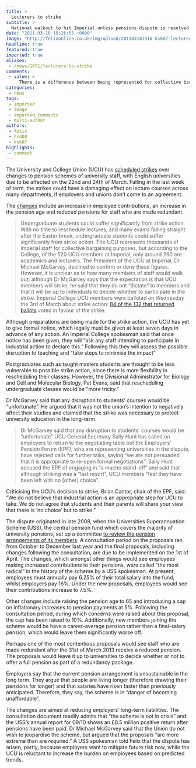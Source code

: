 ```yaml
---
title: >
  Lecturers to strike
subtitle: >
  National walkout to hit Imperial unless pensions dispute is resolved
date: "2011-03-10 19:26:55 +0000"
image: "http://felixonline.co.uk/img/upload/201103101916-ks607-lectures.jpg"
headline: true
featured: true
imported: true
aliases:
 - /news/1051/lecturers-to-strike
comments:
 - value: >
     There is a difference between being represented for collective bargaining purposes and being a signed-up member of the Union.,There is a difference between being represented for collective bargaining purposes and being a signed-up member of the Union.,This article totally blows, man. Where are all the naked chicks waving placards? Sort it out, lads!,This article totally blows, man. Where are all the naked chicks waving placards? Sort it out, lads!,Well done to those lecturers who do choose to go to work. <br> <br>Millions across the country and the world don't have that choice.,Well done to those lecturers who do choose to go to work. <br> <br>Millions across the country and the world don't have that choice.,"The UCU represents thousands of Imperial staff... but according to the College, ...the 520 UCU members at Imperial" <br> <br>wut,"The UCU represents thousands of Imperial staff... but according to the College, ...the 520 UCU members at Imperial" <br> <br>wut
categories:
 - news
tags:
 - imported
 - image
 - imported_comments
 - multi-author
authors:
 - felix
 - hcd08
 - ks607
highlights:
 - comment
---
```


The University and College Union (UCU) has [scheduled strikes](http://www.ucu.org.uk/index.cfm?articleid=5371) over changes to pension schemes of university staff, with English universities due to be affected on the 22nd and 24th of March. Falling in the last week of term, the strikes could have a damaging effect on lecture courses across many departments, if employers and unions don’t come to an agreement.

The [changes](http://www.employerspensionsforum.co.uk/en/pension-schemes/uss-review.cfm) include an increase in employee contributions, an increase in the pension age and reduced pensions for staff who are made redundant.
> Undergraduate students could suffer significantly from strike action
With no time to reschedule lectures, and many exams falling straight after the Easter break, undergraduate students could suffer significantly from strike action. The UCU represents thousands of Imperial staff for collective bargaining purposes, but according to the College, of the 520 UCU members at Imperial, only around 290 are academics and lecturers. The President of the UCU at Imperial, Dr Michael McGarvey, declined to confirm or deny these figures. However, it is unclear as to how many members of staff would walk out; although Dr McGarvey says that the expectation is that UCU members will strike, he said that they do not “dictate” to members and that it will be up to individuals to decide whether to participate in the strike. Imperial College UCU members were balloted on Wednesday the 3rd of March about strike action: [84 of the 132 that returned ballots](http://www.ucu.org.uk/media/pdf/j/2/ussballot_imperial_mar11.pdf) voted in favour of the strike.

Although preparations are being made for the strike action, the UCU has yet to give formal notice, which legally must be given at least seven days in advance of any action. An Imperial College spokesman said that once notice has been given, they will “ask any staff intending to participate in industrial action to declare this.” Following this they will assess the possible disruption to teaching and “take steps to minimise the impact”

Postgraduates such as taught masters students are thought to be less vulnerable to possible strike action, since there is more flexibility in rescheduling their classes. However, the Divisional Administrator for Biology and Cell and Molecular Biology, Pat Evans, said that rescheduling undergraduate classes would be “more tricky.”

Dr McGarvey said that any disruption to students’ courses would be “unfortunate”. He argued that it was not the union’s intention to negatively affect their studies and claimed that the strike was necessary to protect university education in the long-term.
> Dr McGarvey said that any disruption to students’ courses would be “unfortunate”
UCU General Secretary Sally Hunt has called on employers to return to the negotiating table but the Employers’ Pension Forum (EPF), who are representing universities in the dispute, have rejected calls for further talks, saying “we are not persuaded that it is appropriate to re-open formal negotiations”. Sally Hunt accused the EPF of engaging in “a macho stand-off” and said that although striking was a “last resort”, UCU members “feel they have been left with no [other] choice”.

Criticising the UCU’s decision to strike, Brian Cantor, chair of the EPF, said: “We do not believe that industrial action is an appropriate step for UCU to take. We do not agree that students and their parents will share your view that there is ‘no choice’ but to strike.”

The dispute originated in late 2008, when the Universities Superannuation Scheme (USS), the central pension fund which covers the majority of university pensions, set up a committee [to review the pension arrangements of its members](http://www.uss.co.uk/HowUssIsRun/Schemereview/Pages/InformationaboutUSSreview.aspx). A consultation period on the proposals ran from October to December last year and the final proposals, including changes following the consultation, are due to be implemented on the 1st of April. The changes, which amongst other things would see employees making increased contributions to their pensions, were called “the most radical” in the history of the scheme by a USS spokesman. At present, employees must annually pay 6.25% of their total salary into the fund, whilst employers pay 16%. Under the new proposals, employees would see their contributions increase to 7.5%.

Other changes include raising the pension age to 65 and introducing a cap on inflationary increases to pension payments at 5%. Following the consultation period, during which concerns were raised about this proposal, the cap has been raised to 10%. Additionally, new members joining the scheme would be have a career-average pension rather than a final-salary pension, which would leave them significantly worse off.

Perhaps one of the most contentious proposals would see staff who are made redundant after the 31st of March 2013 receive a reduced pension. The proposals would leave it up to universities to decide whether or not to offer a full pension as part of a redundancy package.

Employers say that the current pension arrangement is unsustainable in the long term. They argue that people are living longer (therefore drawing their pensions for longer) and that salaries have risen faster than previously anticipated. Therefore, they say, the scheme is in “danger of becoming unaffordable”.

The changes are aimed at reducing employers’ long-term liabilities. The consultation document readily admits that “the scheme is not in crisis” and the USS’s annual report for 09/10 shows an £8.5 million positive return after pensions have been paid. Dr Michael McGarvey said that the Union do not wish to jeopardise the scheme, but argued that the proposals “are more extreme than are required.” A USS spokesman told Felix that the dispute has arisen, partly, because employers want to mitigate future risk now, while the UCU is reluctant to increase the burden on employees based on predicted trends.
